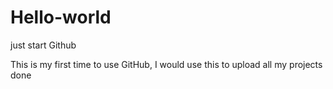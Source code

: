 # Hello-world
just start Github

This is my first time to use GitHub,
I would use this to upload all my projects done
